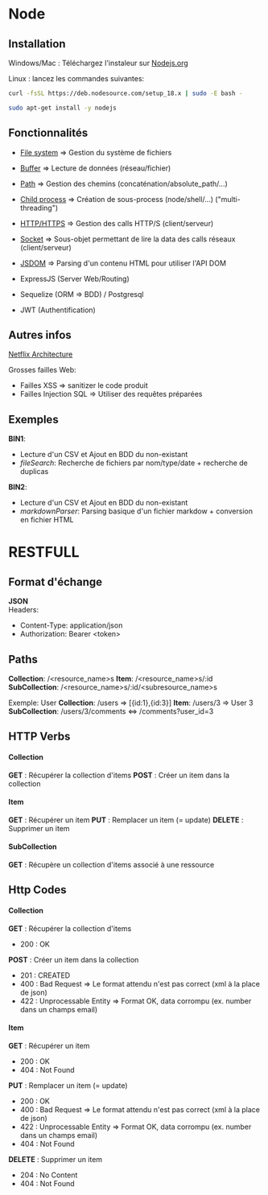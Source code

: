 # Node

## Installation
Windows/Mac : Téléchargez l'instaleur sur [Nodejs.org](https://nodejs.org)   

Linux : lancez les commandes suivantes:
```sh
curl -fsSL https://deb.nodesource.com/setup_18.x | sudo -E bash -

sudo apt-get install -y nodejs
```

## Fonctionnalités

- [File system](https://nodejs.org/dist/latest-v18.x/docs/api/fs.html) => Gestion du système de fichiers
- [Buffer](https://nodejs.org/dist/latest-v18.x/docs/api/buffer.html) => Lecture de données (réseau/fichier)
- [Path](https://nodejs.org/dist/latest-v18.x/docs/api/path.html) => Gestion des chemins (concaténation/absolute_path/...)
- [Child process](https://nodejs.org/dist/latest-v18.x/docs/api/child_process.html) => Création de sous-process (node/shell/...) ("multi-threading")
- [HTTP/HTTPS](https://nodejs.org/dist/latest-v18.x/docs/api/http.html) => Gestion des calls HTTP/S (client/serveur)
- [Socket](https://nodejs.org/dist/latest-v18.x/docs/api/net.html#class-netsocket) => Sous-objet permettant de lire la data des calls réseaux (client/serveur)
- [JSDOM](https://github.com/jsdom/jsdom) => Parsing d'un contenu HTML pour utiliser l'API DOM

- ExpressJS (Server Web/Routing)
- Sequelize (ORM => BDD) / Postgresql
- JWT (Authentification)

## Autres infos
[Netflix Architecture](https://dev.to/gbengelebs/netflix-system-design-how-netflix-onboards-new-content-2dlb)

Grosses failles Web:
- Failles XSS => sanitizer le code produit
- Failles Injection SQL => Utiliser des requêtes préparées

## Exemples

**BIN1**: 
- Lecture d'un CSV et Ajout en BDD du non-existant
- *fileSearch*: Recherche de fichiers par nom/type/date + recherche de duplicas
  
**BIN2**:
- Lecture d'un CSV et Ajout en BDD du non-existant
- *markdownParser*: Parsing basique d'un fichier markdow + conversion en fichier HTML

# RESTFULL

## Format d'échange
**JSON**   
Headers:
- Content-Type: application/json
- Authorization: Bearer \<token\>

## Paths
**Collection**: /<resource_name>s
**Item**: /<resource_name>s/:id
**SubCollection**: /<resource_name>s/:id/<subresource_name>s

Exemple: User
**Collection**: /users => [{id:1},{id:3}]
**Item**: /users/3 => User 3
**SubCollection**: /users/3/comments <=> /comments?user_id=3

## HTTP Verbs
#### Collection
**GET** : Récupérer la collection d'items
**POST** : Créer un item dans la collection

#### Item
**GET** : Récupérer un item
**PUT** : Remplacer un item (= update)
**DELETE** : Supprimer un item

#### SubCollection
**GET** : Récupère un collection d'items associé à une ressource

## Http Codes
#### Collection
**GET** : Récupérer la collection d'items
- 200 : OK

**POST** : Créer un item dans la collection
- 201 : CREATED
- 400 : Bad Request => Le format attendu n'est pas correct (xml à la place de json)
- 422 : Unprocessable Entity => Format OK, data corrompu (ex. number dans un champs email)

#### Item
**GET** : Récupérer un item
- 200 : OK
- 404 : Not Found
  
**PUT** : Remplacer un item (= update)
- 200 : OK
- 400 : Bad Request => Le format attendu n'est pas correct (xml à la place de json)
- 422 : Unprocessable Entity => Format OK, data corrompu (ex. number dans un champs email)
- 404 : Not Found

**DELETE** : Supprimer un item
- 204 : No Content
- 404 : Not Found